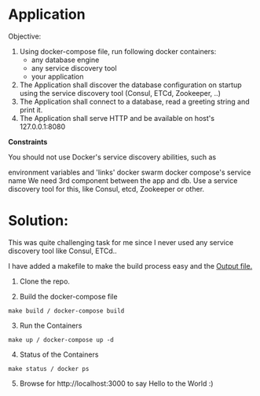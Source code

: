 # Application

Objective:
1. Using docker-compose file, run following docker containers:
    - any database engine
    - any service discovery tool
    - your application
2. The Application shall discover the database configuration on startup using the service discovery tool (Consul, ETCd, Zookeeper, ..)
3. The Application shall connect to a database, read a greeting string and print it.
4. The Application shall serve HTTP and be available on host's 127.0.0.1:8080

**Constraints**

You should not use Docker's service discovery abilities, such as

environment variables and 'links'
docker swarm
docker compose's service name
We need 3rd component between the app and db.
Use a service discovery tool for this, like Consul, etcd, Zookeeper or other.

# Solution:

This was quite challenging task for me since I never used any service discovery tool like Consul, ETCd..

I have added a makefile to make the build process easy and the [Output file.](https://github.com/ushasm/relayr/blob/initial-setup/output.md)

1. Clone the repo.

2. Build the docker-compose file
```
make build / docker-compose build
```
3. Run the Containers
```
make up / docker-compose up -d
```
4. Status of the Containers
```
make status / docker ps
```
5. Browse for http://localhost:3000 to say Hello to the World :)
